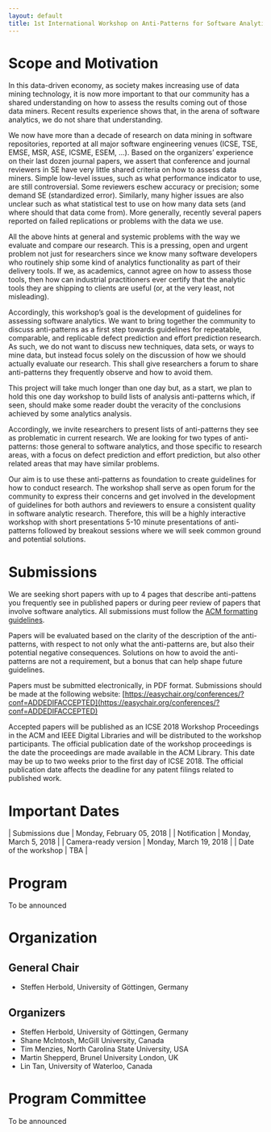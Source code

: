 ```yaml
---
layout: default
title: 1st International Workshop on Anti-Patterns for Software Analytics (APSA)
---
```


# [](#scope)Scope and Motivation

In this data-driven economy, as society makes increasing use of data mining technology, it is now more important to that our community has a shared understanding on how to assess the results coming out of those data miners. Recent results experience shows that, in the arena of software analytics, we do not share that understanding. 

We now have more than a decade of research on data mining in software repositories, reported at all major software engineering venues (ICSE, TSE, EMSE, MSR, ASE, ICSME, ESEM, …). Based on the organizers’ experience on their last dozen journal papers, we assert that conference and journal reviewers in SE have very little shared criteria on how to assess data miners. Simple low-level issues, such as what performance indicator to use, are still controversial. Some reviewers eschew accuracy or precision; some demand SE (standardized error).  Similarly, many higher issues are also unclear such as what statistical test  to use on how many data sets (and where should that data come from).  More generally, recently several papers reported on failed replications or problems with the data we use. 

All the above hints at general and systemic problems with the way we evaluate and compare our research. This is a pressing, open and urgent problem not just for  researchers since we know many software developers who routinely ship some kind of analytics functionality as part of their delivery tools. If we, as academics, cannot agree on how to assess those tools, then how can industrial practitioners ever certify that the analytic tools they are shipping to clients are useful (or, at the very least, not misleading).

Accordingly, this workshop’s goal is the development of guidelines for assessing software analytics. We want to bring together the community to discuss anti-patterns as a first step towards guidelines for repeatable, comparable, and replicable defect prediction and effort prediction research. As such, we do not want to discuss new techniques, data sets, or ways to mine data, but instead focus solely on the discussion of how we should actually evaluate our research. This shall give researchers a forum to share anti-patterns they frequently observe and how to avoid them.

This project will take much longer than one day but, as a start, we plan to hold this one day workshop to build  lists of  analysis anti-patterns which, if seen, should make some reader doubt the veracity of the conclusions achieved by some analytics analysis.

Accordingly, we invite researchers to present lists of anti-patterns they see as problematic in current research. We are looking for two types of anti-patterns: those general to software analytics, and those specific to research areas, with a focus on defect prediction and effort prediction, but also other related areas that may have similar problems. 

Our aim is to use these anti-patterns as foundation to create guidelines for how to conduct research. The workshop shall serve as open forum for the community to express their concerns and get involved in the development of guidelines for both authors and reviewers to ensure a consistent quality in software analytic research. Therefore, this will be a highly interactive workshop with short presentations 5-10 minute presentations of anti-patterns followed by breakout sessions where we will seek common ground and potential solutions. 

# [](#submissions)Submissions

We are seeking short papers with up to 4 pages that describe anti-pattens you frequently see in published papers or during peer review of papers that involve software analytics. All submissions must follow the [ACM formatting guidelines](https://www.acm.org/publications/proceedings-template). 

Papers will be evaluated based on the clarity of the description of the anti-patterns, with respect to not only what the anti-patterns are, but also their potential negative consequences. Solutions on how to avoid the anti-patterns are not a requirement, but a bonus that can help shape future guidelines. 

Papers must be submitted electronically, in PDF format. Submissions should be made at the following website: [https://easychair.org/conferences/?conf=ADDEDIFACCEPTED](https://easychair.org/conferences/?conf=ADDEDIFACCEPTED)

Accepted papers will be published as an ICSE 2018 Workshop Proceedings in the ACM and IEEE Digital Libraries and will be distributed to the workshop participants. The official publication date of the workshop proceedings is the date the proceedings are made available in the ACM Library. This date may be up to two weeks prior to the first day of ICSE 2018. The official publication date affects the deadline for any patent filings related to published work.

# [](#dates)Important Dates

| Submissions due      | Monday, February 05, 2018 |
| Notification         | Monday, March 5, 2018     |
| Camera-ready version | Monday, March 19, 2018    |
| Date of the workshop | TBA                       |

# [](#program)Program

To be announced

# [](#orga)Organization

## [](#generalchair)General Chair

- Steffen Herbold, University of Göttingen, Germany

## [](#organizers)Organizers

- Steffen Herbold, University of Göttingen, Germany
- Shane McIntosh, McGill University, Canada
- Tim Menzies, North Carolina State University, USA
- Martin Shepperd, Brunel University London, UK
- Lin Tan, University of Waterloo, Canada

# [](#pc)Program Committee

To be announced
